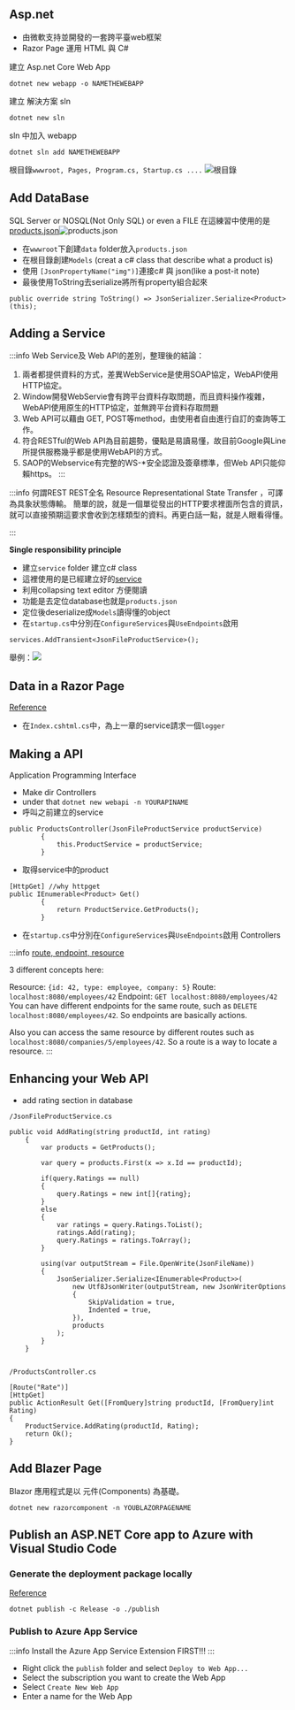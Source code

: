 ## Asp.net
* 由微軟支持並開發的一套跨平臺web框架
* Razor Page 運用 HTML 與 C#

建立 Asp.net Core Web App 
```
dotnet new webapp -o NAMETHEWEBAPP
```
建立 解決方案 sln
```
dotnet new sln
```
sln 中加入 webapp

```
dotnet sln add NAMETHEWEBAPP
```

根目錄```wwwroot, Pages, Program.cs, Startup.cs ....```
![根目錄](https://i.imgur.com/SZDUsnB.png)

## Add DataBase
SQL Server or NOSQL(Not Only SQL)
or even a FILE
在這練習中使用的是[products.json](https://gist.github.com/bradygaster/3d1fcf43d1d1e73ea5d6c1b5aab40130#file-products-json)![products.json](https://i.imgur.com/CH1MSof.png)

* 在```wwwroot```下創建```data``` folder放入```products.json```
* 在根目錄創建```Models``` (creat a c# class that describe what a product is)
* 使用 ```[JsonPropertyName("img")]```連接c# 與 json(like a post-it note)
* 最後使用ToString去serialize將所有property組合起來
```
public override string ToString() => JsonSerializer.Serialize<Product>(this);
```
## Adding a Service
:::info 
Web Service及 Web API的差別，整理後的結論：
1. 兩者都提供資料的方式，差異WebService是使用SOAP協定，WebAPI使用HTTP協定。
2. Window開發WebServie會有跨平台資料存取問題，而且資料操作複雜，WebAPI使用原生的HTTP協定，並無跨平台資料存取問題
3. Web API可以藉由 GET, POST等method，由使用者自由進行自訂的查詢等工作。
4. 符合RESTful的Web API為目前趨勢，優點是易讀易懂，故目前Google與Line所提供服務幾乎都是使用WebAPI的方式。
5. SAOP的Webservice有完整的WS-*安全認證及簽章標準，但Web API只能仰賴https。
:::

:::info
何謂REST
REST全名 Resource Representational State Transfer ，可譯為具象狀態傳輸。
簡單的說，就是一個單從發出的HTTP要求裡面所包含的資訊，就可以直接預期這要求會收到怎樣類型的資料。再更白話一點，就是人眼看得懂。

:::

**Single responsibility principle**

* 建立```service``` folder 建立c# class
* 這裡使用的是已經建立好的[service](https://gist.github.com/bradygaster/3d1fcf43d1d1e73ea5d6c1b5aab40130#file-jsonfileproductservice-cs)
* 利用collapsing text editor 方便閱讀
* 功能是去定位database也就是```products.json```
* 定位後deserialize成```Models```讀得懂的object
* 在```startup.cs```中分別在```ConfigureServices```與```UseEndpoints```啟用
```
services.AddTransient<JsonFileProductService>();
```
舉例：![](https://i.imgur.com/Bht7SEX.png)

## Data in a Razor Page

[Reference](https://www.youtube.com/watch?v=aP02__gMLtw&list=PLdo4fOcmZ0oW8nviYduHq7bmKode-p8Wy&index=5&ab_channel=dotNET)

* 在```Index.cshtml.cs```中，為上一章的service請求一個```logger```


## Making a API
Application Programming Interface

* Make dir Controllers
* under that ```dotnet new webapi -n YOURAPINAME```
* 呼叫之前建立的service
```
public ProductsController(JsonFileProductService productService)
        {
            this.ProductService = productService;
        }
```
* 取得service中的product
```
[HttpGet] //why httpget
public IEnumerable<Product> Get()
        {
            return ProductService.GetProducts();
        }
```
* 在```startup.cs```中分別在```ConfigureServices```與```UseEndpoints```啟用 Controllers

:::info
[route, endpoint, resource](https://stackoverflow.com/questions/56075017/difference-between-route-and-endpoint)

3 different concepts here:

Resource: ```{id: 42, type: employee, company: 5}```
Route: ```localhost:8080/employees/42```
Endpoint: ```GET localhost:8080/employees/42```
You can have different endpoints for the same route, such as ```DELETE localhost:8080/employees/42```. So endpoints are basically actions.

Also you can access the same resource by different routes such as ```localhost:8080/companies/5/employees/42```. So a route is a way to locate a resource.
:::

## Enhancing your Web API
* add rating section in database
```
/JsonFileProductService.cs

public void AddRating(string productId, int rating)
    {
        var products = GetProducts();

        var query = products.First(x => x.Id == productId);

        if(query.Ratings == null)
        {
            query.Ratings = new int[]{rating};
        }
        else
        {
            var ratings = query.Ratings.ToList();
            ratings.Add(rating);
            query.Ratings = ratings.ToArray();
        }

        using(var outputStream = File.OpenWrite(JsonFileName))
        {
            JsonSerializer.Serialize<IEnumerable<Product>>(
                new Utf8JsonWriter(outputStream, new JsonWriterOptions
                {
                    SkipValidation = true,
                    Indented = true,
                }),
                products
            );
        }
    }
```
```

/ProductsController.cs

[Route("Rate")]
[HttpGet]
public ActionResult Get([FromQuery]string productId, [FromQuery]int Rating)
{
    ProductService.AddRating(productId, Rating);
    return Ok();
}
```







## Add Blazer Page
Blazor 應用程式是以 元件(Components)
為基礎。 

```dotnet new razorcomponent -n YOUBLAZORPAGENAME```










## Publish an ASP.NET Core app to Azure with Visual Studio Code
### Generate the deployment package locally

[Reference](https://docs.microsoft.com/zh-tw/aspnet/core/tutorials/publish-to-azure-webapp-using-vscode?view=aspnetcore-5.0)

```
dotnet publish -c Release -o ./publish
```
### Publish to Azure App Service

:::info
Install the Azure App Service Extension FIRST!!!
:::

* Right click the ```publish``` folder and select ```Deploy to Web App...```
* Select the subscription you want to create the Web App
* Select ```Create New Web App```
* Enter a name for the Web App